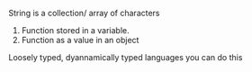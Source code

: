 
String is a collection/ array of characters

1. Function stored in a variable.
2. Function as a value in an object 

Loosely typed, dyannamically typed languages 
you can do this

